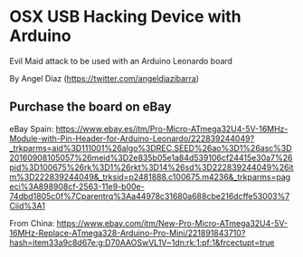 # OSX USB Hacking Device with Arduino
Evil Maid attack to be used with an Arduino Leonardo board

By Angel Diaz (https://twitter.com/angeldiazibarra)


## Purchase the board on eBay

eBay Spain:
https://www.ebay.es/itm/Pro-Micro-ATmega32U4-5V-16MHz-Module-with-Pin-Header-for-Arduino-Leonardo/222839244049?_trkparms=aid%3D111001%26algo%3DREC.SEED%26ao%3D1%26asc%3D20160908105057%26meid%3D2e835b05e1a84d539106cf24415e30a7%26pid%3D100675%26rk%3D1%26rkt%3D14%26sd%3D222839244049%26itm%3D222839244049&_trksid=p2481888.c100675.m4236&_trkparms=pageci%3A898908cf-2563-11e9-b00e-74dbd1805c0f%7Cparentrq%3Aa44978c31680a688cbe216dcffe53003%7Ciid%3A1

From China:
https://www.ebay.com/itm/New-Pro-Micro-ATmega32U4-5V-16MHz-Replace-ATmega328-Arduino-Pro-Mini/221891843710?hash=item33a9c8d67e:g:D70AAOSwVL1V~1dn:rk:1:pf:1&frcectupt=true